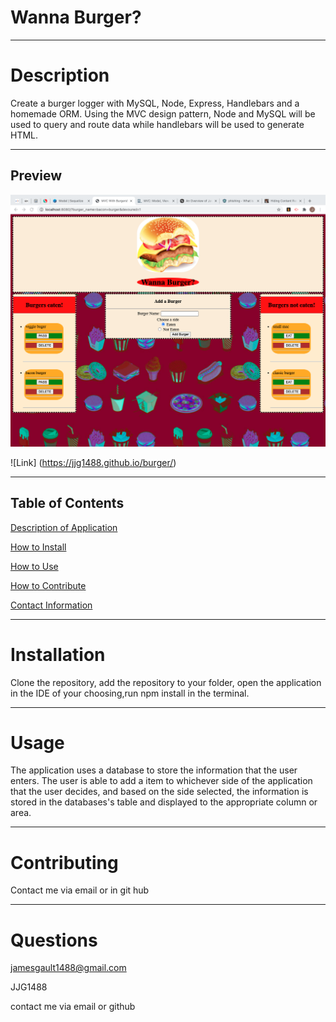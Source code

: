 # Wanna Burger?

---
# Description

Create a burger logger with MySQL, Node, Express, Handlebars and a homemade ORM. Using the MVC design pattern, Node and MySQL will be used to query and route data while handlebars will be used to generate HTML.

---

## Preview

![Preview](public/assets/css/img/preview.png)

![Link] (https://jjg1488.github.io/burger/)

---

## Table of Contents

[Description of Application](#description)

[How to Install](#installation)

[How to Use](#usage)

[How to Contribute](#contributing)

[Contact Information](#questions)

---
# Installation

Clone the repository, add the repository to your folder, open the application in the IDE of your choosing,run npm install in the terminal.

---
 # Usage

The application uses a database to store the information that the user enters. The user is able to add a item to whichever side of the application that the user decides, and based on the side selected, the information is stored in the databases's table and displayed to the appropriate column or area.

---
# Contributing

Contact me via email or in git hub

---
# Questions

jamesgault1488@gmail.com

JJG1488

contact me via email or github 

